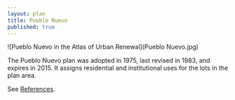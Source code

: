 ```yaml
---
layout: plan
title: Pueblo Nuevo
published: true
---
```


![Pueblo Nuevo in the Atlas of Urban Renewal](Pueblo Nuevo.jpg)

The Pueblo Nuevo plan was adopted in 1975, last revised in 1983, and expires in 2015. It assigns residential and institutional uses for the lots in the plan area.

See [References](http://www.urbanreviewer.org/#page=references.html). 
